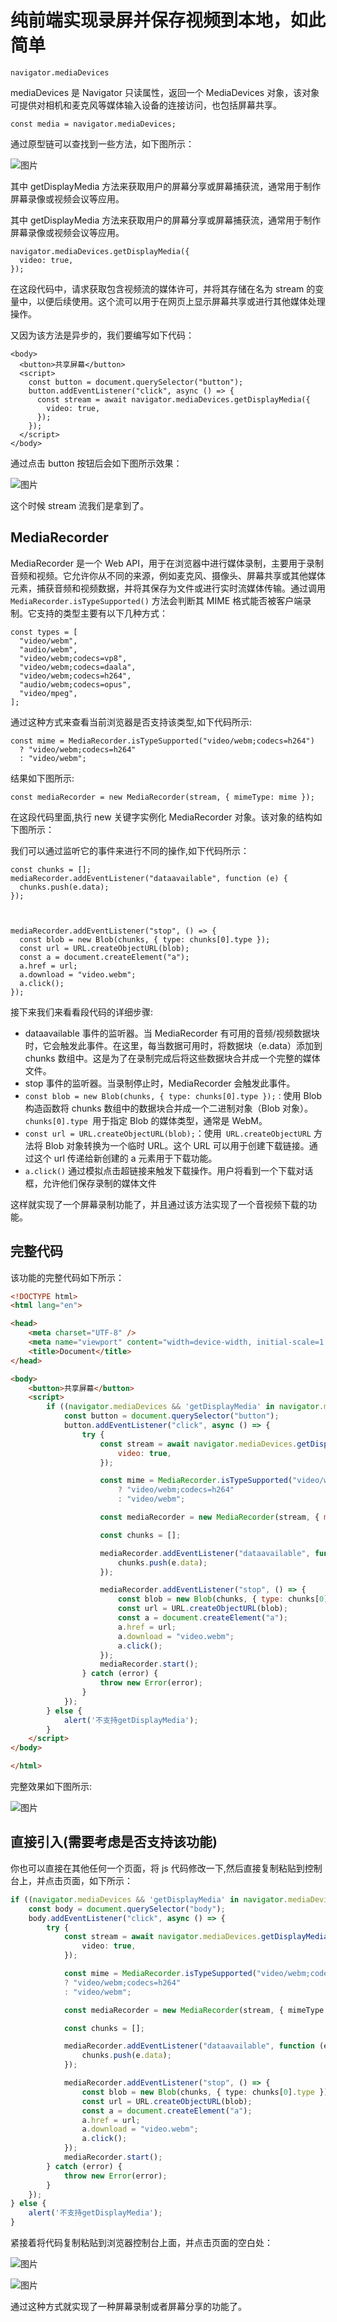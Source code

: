 # 纯前端实现录屏并保存视频到本地，如此简单



```
navigator.mediaDevices
```

mediaDevices 是 Navigator 只读属性，返回一个 MediaDevices 对象，该对象可提供对相机和麦克风等媒体输入设备的连接访问，也包括屏幕共享。

```
const media = navigator.mediaDevices;
```

通过原型链可以查找到一些方法，如下图所示：

![图片](/img/mediaDevices/640.png)



其中 getDisplayMedia 方法来获取用户的屏幕分享或屏幕捕获流，通常用于制作屏幕录像或视频会议等应用。



其中 getDisplayMedia 方法来获取用户的屏幕分享或屏幕捕获流，通常用于制作屏幕录像或视频会议等应用。

```
navigator.mediaDevices.getDisplayMedia({
  video: true,
});
```

在这段代码中，请求获取包含视频流的媒体许可，并将其存储在名为 stream 的变量中，以便后续使用。这个流可以用于在网页上显示屏幕共享或进行其他媒体处理操作。

又因为该方法是异步的，我们要编写如下代码：

```
<body>
  <button>共享屏幕</button>
  <script>
    const button = document.querySelector("button");
    button.addEventListener("click", async () => {
      const stream = await navigator.mediaDevices.getDisplayMedia({
        video: true,
      });
    });
  </script>
</body>
```

通过点击 button 按钮后会如下图所示效果：



![图片](/img/mediaDevices/641.png)



这个时候 stream 流我们是拿到了。



##  MediaRecorder

MediaRecorder 是一个 Web API，用于在浏览器中进行媒体录制，主要用于录制音频和视频。它允许你从不同的来源，例如麦克风、摄像头、屏幕共享或其他媒体元素，捕获音频和视频数据，并将其保存为文件或进行实时流媒体传输。通过调用 `MediaRecorder.isTypeSupported()` 方法会判断其 MIME 格式能否被客户端录制。它支持的类型主要有以下几种方式：

```
const types = [
  "video/webm",
  "audio/webm",
  "video/webm;codecs=vp8",
  "video/webm;codecs=daala",
  "video/webm;codecs=h264",
  "audio/webm;codecs=opus",
  "video/mpeg",
];
```

通过这种方式来查看当前浏览器是否支持该类型,如下代码所示:

```
const mime = MediaRecorder.isTypeSupported("video/webm;codecs=h264")
  ? "video/webm;codecs=h264"
  : "video/webm";
```

结果如下图所示:

```
const mediaRecorder = new MediaRecorder(stream, { mimeType: mime });
```

在这段代码里面,执行 new 关键字实例化 MediaRecorder 对象。该对象的结构如下图所示：

我们可以通过监听它的事件来进行不同的操作,如下代码所示：

```
const chunks = [];
mediaRecorder.addEventListener("dataavailable", function (e) {
  chunks.push(e.data);
});



mediaRecorder.addEventListener("stop", () => {
  const blob = new Blob(chunks, { type: chunks[0].type });
  const url = URL.createObjectURL(blob);
  const a = document.createElement("a");
  a.href = url;
  a.download = "video.webm";
  a.click();
});
```

接下来我们来看看段代码的详细步骤:

- dataavailable 事件的监听器。当 MediaRecorder 有可用的音频/视频数据块时，它会触发此事件。在这里，每当数据可用时，将数据块（e.data）添加到 chunks 数组中。这是为了在录制完成后将这些数据块合并成一个完整的媒体文件。
- stop 事件的监听器。当录制停止时，MediaRecorder 会触发此事件。
- `const blob = new Blob(chunks, { type: chunks[0].type });：`使用 Blob 构造函数将 chunks 数组中的数据块合并成一个二进制对象（Blob 对象）。`chunks[0].type `用于指定 Blob 的媒体类型，通常是 WebM。
- `const url = URL.createObjectURL(blob);`：使用` URL.createObjectURL` 方法将 Blob 对象转换为一个临时 URL。这个 URL 可以用于创建下载链接。通过这个 url 传递给新创建的 a 元素用于下载功能。
- `a.click()` 通过模拟点击超链接来触发下载操作。用户将看到一个下载对话框，允许他们保存录制的媒体文件

这样就实现了一个屏幕录制功能了，并且通过该方法实现了一个音视频下载的功能。



##  完整代码

该功能的完整代码如下所示：

```html
<!DOCTYPE html>
<html lang="en">

<head>
    <meta charset="UTF-8" />
    <meta name="viewport" content="width=device-width, initial-scale=1.0" />
    <title>Document</title>
</head>

<body>
    <button>共享屏幕</button>
    <script>
        if ((navigator.mediaDevices && 'getDisplayMedia' in navigator.mediaDevices)) {
            const button = document.querySelector("button");
            button.addEventListener("click", async () => {
                try {
                    const stream = await navigator.mediaDevices.getDisplayMedia({
                        video: true,
                    });

                    const mime = MediaRecorder.isTypeSupported("video/webm;codecs=h264")
                        ? "video/webm;codecs=h264"
                        : "video/webm";

                    const mediaRecorder = new MediaRecorder(stream, { mimeType: mime });

                    const chunks = [];

                    mediaRecorder.addEventListener("dataavailable", function (e) {
                        chunks.push(e.data);
                    });

                    mediaRecorder.addEventListener("stop", () => {
                        const blob = new Blob(chunks, { type: chunks[0].type });
                        const url = URL.createObjectURL(blob);
                        const a = document.createElement("a");
                        a.href = url;
                        a.download = "video.webm";
                        a.click();
                    });
                    mediaRecorder.start();
                } catch (error) {
                    throw new Error(error);
                }
            });
        } else {
            alert('不支持getDisplayMedia');
        }
    </script>
</body>

</html>
```

完整效果如下图所示:

![图片](/img/mediaDevices/642.png)



## 直接引入(需要考虑是否支持该功能)

你也可以直接在其他任何一个页面，将 js 代码修改一下,然后直接复制粘贴到控制台上，并点击页面，如下所示：

```typescript
if ((navigator.mediaDevices && 'getDisplayMedia' in navigator.mediaDevices)) {
    const body = document.querySelector("body");
    body.addEventListener("click", async () => {
        try {
            const stream = await navigator.mediaDevices.getDisplayMedia({
                video: true,
            });

            const mime = MediaRecorder.isTypeSupported("video/webm;codecs=h264")
            ? "video/webm;codecs=h264"
            : "video/webm";

            const mediaRecorder = new MediaRecorder(stream, { mimeType: mime });

            const chunks = [];

            mediaRecorder.addEventListener("dataavailable", function (e) {
                chunks.push(e.data);
            });

            mediaRecorder.addEventListener("stop", () => {
                const blob = new Blob(chunks, { type: chunks[0].type });
                const url = URL.createObjectURL(blob);
                const a = document.createElement("a");
                a.href = url;
                a.download = "video.webm";
                a.click();
            });
            mediaRecorder.start();
        } catch (error) {
            throw new Error(error);
        }
    });
} else {
    alert('不支持getDisplayMedia');
}
```

紧接着将代码复制粘贴到浏览器控制台上面，并点击页面的空白处：



![图片](/img/mediaDevices/643.png)

![图片](/img/mediaDevices/644.png)



通过这种方式就实现了一种屏幕录制或者屏幕分享的功能了。